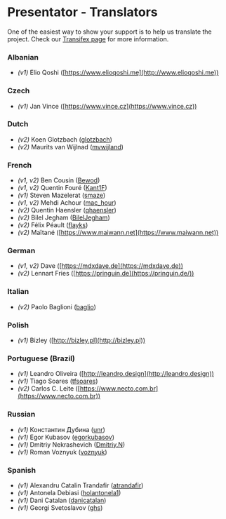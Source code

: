 Presentator - Translators
======================================================================

One of the easiest way to show your support is to help us translate the project.
Check our [Transifex page](https://www.transifex.com/presentatorio/web-platflorm) for more information.


### Albanian

- *(v1)* Elio Qoshi ([https://www.elioqoshi.me](http://www.elioqoshi.me))


### Czech

- *(v1)* Jan Vince ([https://www.vince.cz](https://www.vince.cz))


### Dutch

- *(v2)* Koen Glotzbach ([glotzbach](https://www.transifex.com/user/profile/glotzbach/))
- *(v2)* Maurits van Wijlnad ([mvwijland](https://www.transifex.com/user/profile/mvwijland/))


### French

- *(v1, v2)* Ben Cousin ([Bewod](https://www.transifex.com/user/profile/Bewod/))
- *(v1, v2)* Quentin Fouré ([Kant1F](https://www.transifex.com/user/profile/Kant1F/))
- *(v1)* Steven Mazelerat ([smaze](https://www.transifex.com/user/profile/smaze/))
- *(v1, v2)* Mehdi Achour ([mac_hour](https://www.transifex.com/user/profile/mac_hour/))
- *(v2)* Quentin Haensler ([qhaensler](https://www.transifex.com/user/profile/qhaensler/))
- *(v2)* Bilel Jegham ([BilelJegham](https://www.transifex.com/user/profile/BilelJegham/))
- *(v2)* Félix Péault ([flayks](https://www.transifex.com/user/profile/flayks/))
- *(v2)* Maïtané ([https://www.maiwann.net](https://www.maiwann.net))


### German

- *(v1, v2)* Dave ([https://mdxdave.de](https://mdxdave.de))
- *(v2)* Lennart Fries ([https://pringuin.de](https://pringuin.de/))


### Italian

- *(v2)* Paolo Baglioni ([baglio](https://www.transifex.com/user/profile/baglio/))


### Polish

- *(v1)* Bizley ([http://bizley.pl](http://bizley.pl))


### Portuguese (Brazil)

- *(v1)* Leandro Oliveira ([http://leandro.design](http://leandro.design))
- *(v1)* Tiago Soares ([tfsoares](https://www.transifex.com/user/profile/tfsoares/))
- *(v2)* Carlos C. Leite ([https://www.necto.com.br](https://www.necto.com.br))


### Russian

- *(v1)* Константин Дубина ([unr](https://www.transifex.com/user/profile/unr/))
- *(v1)* Egor Kubasov ([egorkubasov](https://www.transifex.com/user/profile/egorkubasov/))
- *(v1)* Dmitriy Nekrashevich ([Dmitriy.N](https://www.transifex.com/user/profile/Dmitriy.N/))
- *(v1)* Roman Voznyuk ([voznyuk](https://www.transifex.com/user/profile/voznyuk/))


### Spanish

- *(v1)* Alexandru Catalin Trandafir ([atrandafir](https://www.transifex.com/user/profile/atrandafir/))
- *(v1)* Antonela Debiasi ([holantonela1](https://www.transifex.com/user/profile/holantonela1/))
- *(v1)* Dani Catalan ([danicatalan](https://www.transifex.com/user/profile/danicatalan/))
- *(v1)* Georgi Svetoslavov ([ghs](https://www.transifex.com/user/profile/ghs/))
